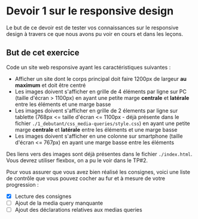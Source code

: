 # Devoir 1 sur le responsive design

Le but de ce devoir est de tester vos connaissances sur le responsive design à travers ce que nous avons pu voir en cours et dans les leçons.

## But de cet exercice

Code un site web responsive ayant les caractéristiques suivantes :

- Afficher un site dont le corps principal doit faire 1200px de largeur **au maximum** et doit être centré
- Les images doivent s'afficher en grille de 4 éléments par ligne sur PC (taille d'écran > 1100px) en ayant une petite marge **centrale** et **latérale** entre les éléments et une marge basse
- Les images doivent s'afficher en grille de 2 élements par ligne sur tablette (768px <= taille d'écran <= 1100px - déjà présente dans le fichier `./1_debutant/css_media-queries/style.css`) en ayant une petite marge **centrale** et **latérale** entre les éléments et une marge basse
- Les images doivent s'afficher en une colonne sur smartphone (taille d'écran <= 767px) en ayant une marge basse entre les éléments

Des liens vers des images sont déjà présentes dans le fichier `./index.html`. Vous devrez utiliser flexbox, on a pu le voir dans le TP#2.

Pour vous assurer que vous avez bien réalisé les consignes, voici une liste de contrôle que vous pouvez cocher au fur et à mesure de votre progression :

- [x] Lecture des consignes
- [ ] Ajout de la media query manquante
- [ ] Ajout des déclarations relatives aux medias queries

